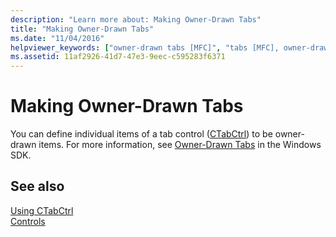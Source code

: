 ```yaml
---
description: "Learn more about: Making Owner-Drawn Tabs"
title: "Making Owner-Drawn Tabs"
ms.date: "11/04/2016"
helpviewer_keywords: ["owner-drawn tabs [MFC]", "tabs [MFC], owner-drawn", "CTabCtrl class [MFC], owner-drawn tabs", "drawing [MFC], tabs"]
ms.assetid: 11af2926-41d7-47e3-9eec-c595283f6371
---
```

# Making Owner-Drawn Tabs

You can define individual items of a tab control ([CTabCtrl](reference/ctabctrl-class.md)) to be owner-drawn items. For more information, see [Owner-Drawn Tabs](/windows/win32/Controls/tab-controls) in the Windows SDK.

## See also

[Using CTabCtrl](using-ctabctrl.md)<br/>
[Controls](controls-mfc.md)
